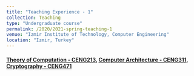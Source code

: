 ```yaml
---
title: "Teaching Experience - 1"
collection: Teaching
type: "Undergraduate course"
permalink: /2020/2021-spring-teaching-1
venue: "Izmir Institute of Technology, Computer Engineering"
location: "Izmir, Turkey"
---
```


#### [Theory of Computation - CENG213](https://ceng.iyte.edu.tr/courses/ceng-213/), [Computer Architecture - CENG311](https://ceng.iyte.edu.tr/courses/ceng-311/), [Cryptography - CENG471](https://ceng.iyte.edu.tr/courses/ceng-471/)



